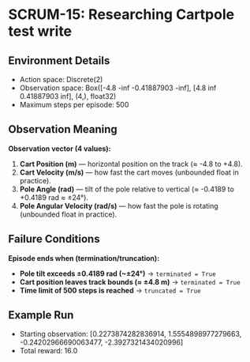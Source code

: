 # SCRUM-15: Researching Cartpole test write

## Environment Details
- Action space: Discrete(2)
- Observation space: Box([-4.8               -inf -0.41887903        -inf], [4.8               inf 0.41887903        inf], (4,), float32)
- Maximum steps per episode: 500

## Observation Meaning
**Observation vector (4 values):**
1. **Cart Position (m)** — horizontal position on the track (≈ -4.8 to +4.8).
2. **Cart Velocity (m/s)** — how fast the cart moves (unbounded float in practice).
3. **Pole Angle (rad)** — tilt of the pole relative to vertical (≈ -0.4189 to +0.4189 rad ≈ ±24°).
4. **Pole Angular Velocity (rad/s)** — how fast the pole is rotating (unbounded float in practice).

## Failure Conditions
**Episode ends when (termination/truncation):**
- **Pole tilt exceeds ±0.4189 rad (~±24°)** → `terminated = True`
- **Cart position leaves track bounds (≈ ±4.8 m)** → `terminated = True`
- **Time limit of 500 steps is reached** → `truncated = True`

## Example Run
- Starting observation: [0.2273874282836914, 1.5554898977279663, -0.24202966690063477, -2.3927321434020996]
- Total reward: 16.0
